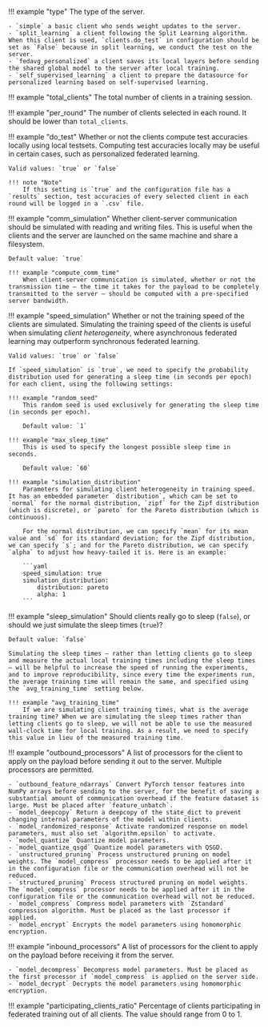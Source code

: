 !!! example "type"
    The type of the server.

    - `simple` a basic client who sends weight updates to the server.
    - `split_learning` a client following the Split Learning algorithm. When this client is used, `clients.do_test` in configuration should be set as `False` because in split learning, we conduct the test on the server.
    - `fedavg_personalized` a client saves its local layers before sending the shared global model to the server after local training.
    - `self_supervised_learning` a client to prepare the datasource for personalized learning based on self-supervised learning.

!!! example "total_clients"
    The total number of clients in a training session.

!!! example "per_round"
    The number of clients selected in each round. It should be lower than `total_clients`.

!!! example "do_test"
    Whether or not the clients compute test accuracies locally using local testsets. Computing test accuracies locally may be useful in certain cases, such as personalized federated learning.

    Valid values: `true` or `false`

    !!! note "Note"
        If this setting is `true` and the configuration file has a `results` section, test accuracies of every selected client in each round will be logged in a `.csv` file.

!!! example "comm_simulation"
    Whether client-server communication should be simulated with reading and writing files. This is useful when the clients and the server are launched on the same machine and share a filesystem.

    Default value: `true`

    !!! example "compute_comm_time"
        When client-server communication is simulated, whether or not the transmission time — the time it takes for the payload to be completely transmitted to the server — should be computed with a pre-specified server bandwidth.

!!! example "speed_simulation"
    Whether or not the training speed of the clients are simulated. Simulating the training speed of the clients is useful when simulating *client heterogeneity*, where asynchronous federated learning may outperform synchronous federated learning.

    Valid values: `true` or `false`

    If `speed_simulation` is `true`, we need to specify the probability distribution used for generating a sleep time (in seconds per epoch) for each client, using the following settings:

    !!! example "random_seed"
        This random seed is used exclusively for generating the sleep time (in seconds per epoch).

        Default value: `1`

    !!! example "max_sleep_time"
        This is used to specify the longest possible sleep time in seconds.

        Default value: `60`

    !!! example "simulation_distribution"
        Parameters for simulating client heterogeneity in training speed. It has an embedded parameter `distribution`, which can be set to `normal` for the normal distribution, `zipf` for the Zipf distribution (which is discrete), or `pareto` for the Pareto distribution (which is continuous).

        For the normal distribution, we can specify `mean` for its mean value and `sd` for its standard deviation; for the Zipf distribution, we can specify `s`; and for the Pareto distribution, we can specify `alpha` to adjust how heavy-tailed it is. Here is an example:

        ```yaml
        speed_simulation: true
        simulation_distribution:
            distribution: pareto
            alpha: 1
        ```

!!! example "sleep_simulation"
    Should clients really go to sleep (`false`), or should we just simulate the sleep times (`true`)?

    Default value: `false`

    Simulating the sleep times — rather than letting clients go to sleep and measure the actual local training times including the sleep times — will be helpful to increase the speed of running the experiments, and to improve reproducibility, since every time the experiments run, the average training time will remain the same, and specified using the `avg_training_time` setting below.

    !!! example "avg_training_time"
        If we are simulating client training times, what is the average training time? When we are simulating the sleep times rather than letting clients go to sleep, we will not be able to use the measured wall-clock time for local training. As a result, we need to specify this value in lieu of the measured training time.

!!! example "outbound_processors"
    A list of processors for the client to apply on the payload before sending it out to the server. Multiple processors are permitted.

    - `outbound_feature_ndarrays` Convert PyTorch tensor features into NumPy arrays before sending to the server, for the benefit of saving a substantial amount of communication overhead if the feature dataset is large. Must be placed after `feature_unbatch`.
    - `model_deepcopy` Return a deepcopy of the state_dict to prevent changing internal parameters of the model within clients.
    - `model_randomized_response` Activate randomized response on model parameters, must also set `algorithm.epsilon` to activate.
    - `model_quantize` Quantize model parameters.
    - `model_quantize_qsgd` Quantize model parameters with QSGD.
    - `unstructured_pruning` Process unstructured pruning on model weights. The `model_compress` processor needs to be applied after it in the configuration file or the communication overhead will not be reduced.
    - `structured_pruning` Process structured pruning on model weights. The `model_compress` processor needs to be applied after it in the configuration file or the communication overhead will not be reduced.
    - `model_compress` Compress model parameters with `Zstandard` compression algorithm. Must be placed as the last processor if applied.
    - `model_encrypt` Encrypts the model parameters using homomorphic encryption.

!!! example "inbound_processors"
    A list of processors for the client to apply on the payload before receiving it from the server.

    - `model_decompress` Decompress model parameters. Must be placed as the first processor if `model_compress` is applied on the server side.
    - `model_decrypt` Decrypts the model parameters using homomorphic encryption.

!!! example "participating_clients_ratio"
    Percentage of clients participating in federated training out of all clients. The value should range from 0 to 1.
